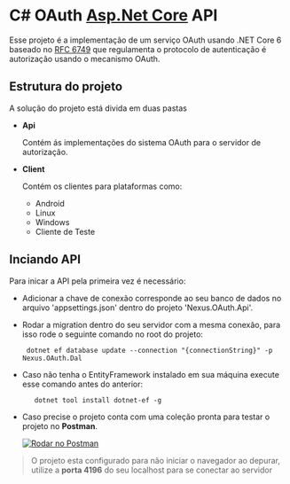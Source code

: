 # C# OAuth [Asp.Net Core](https://asp.net) API
Esse projeto é a implementação de um serviço OAuth usando .NET Core 6 baseado no [RFC 6749](https://datatracker.ietf.org/doc/html/rfc6749) 
que regulamenta o protocolo de autenticação é autorização usando o mecanismo OAuth. 

## Estrutura do projeto 
A solução do projeto está divida em duas pastas 
- **Api**
	
	Contém ás implementações do sistema OAuth para o servidor de autorização.

- **Client**	
	
	Contém os clientes para plataformas como: 
	- Android 
	- Linux 
	- Windows 
	- Cliente de Teste
## Inciando API
Para inicar a API pela primeira vez é necessário:
- Adicionar a chave de conexão corresponde ao seu banco de dados no arquivo 'appsettings.json' dentro do projeto 'Nexus.OAuth.Api'.
- Rodar a migration dentro do seu servidor com a mesma conexão, para isso rode o seguinte comando no root do projeto:
	 ``` 
      dotnet ef database update --connection "{connectionString}" -p Nexus.OAuth.Dal
- Caso não tenha o EntityFramework instalado em sua máquina execute esse comando antes do anterior:
   ```
      dotnet tool install dotnet-ef -g
- Caso precise o projeto conta com uma coleção pronta para testar o projeto no **Postman**.

  [![Rodar no Postman](https://run.pstmn.io/button.svg)](https://app.getpostman.com/run-collection/10567804-e51adde7-b8e9-40b2-9e0a-e236f839c5d4?action=collection%2Ffork&collection-url=entityId%3D10567804-e51adde7-b8e9-40b2-9e0a-e236f839c5d4%26entityType%3Dcollection%26workspaceId%3D7eeb276b-b89e-4ae3-af25-94e668ad861e)

> O projeto esta configurado para não iniciar o navegador ao depurar, utilize a **porta 4196** do seu localhost para se conectar ao servidor
